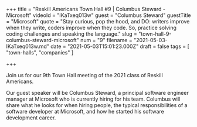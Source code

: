 +++
title = "Reskill Americans Town Hall #9 | Columbus Steward - Microsoft"
videoId = "IKaTxeq013w"
guest = "Columbus Steward"
guestTitle = "Microsoft"
quote = "Stay curious, pop the hood, and DO: writers improve when they write, coders improve when they code. So, practice solving coding challenges and speaking the language."
slug = "town-hall-9-columbus-steward-microsoft"
num = "9"
filename = "2021-05-03-IKaTxeq013w.md"
date = "2021-05-03T15:01:23.000Z"
draft = false
tags = [ "town-halls", "companies" ]

+++

Join us for our 9th Town Hall meeting of the 2021 class of Reskill Americans.

Our guest speaker will be Columbus Steward, a principal software engineer manager at Microsoft who is currently hiring for his team.  Columbus will share what he looks for when hiring people, the typical responsibilities of a software developer at Microsoft, and how he started his software development career.
